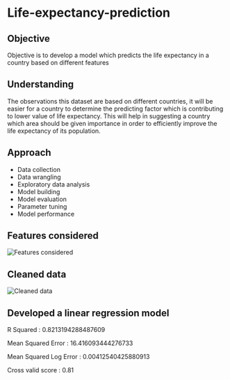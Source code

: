 # Life-expectancy-prediction 

## Objective
Objective is to develop a model which predicts the life expectancy in a country based on different features

## Understanding
The observations this dataset are based on different countries, it will be easier for a country to determine the predicting factor which is contributing to lower value of life expectancy. This will help in suggesting a country which area should be given importance in order to efficiently improve the life expectancy of its population.

## Approach
* Data collection
* Data wrangling
* Exploratory data analysis
* Model building
* Model evaluation
* Parameter tuning
* Model performance
## Features considered

![Features considered](https://user-images.githubusercontent.com/93317185/188927745-9f38ca34-b6e7-4748-bc89-87fbb69635f6.png)

## Cleaned data

![Cleaned data](https://user-images.githubusercontent.com/93317185/188927858-408ef1e4-e1fb-4daa-92f6-81f8e4d3a1ce.png)



## Developed a linear regression model
R Squared : 0.8213194288487609

Mean Squared Error : 16.416093444276733

Mean Squared Log Error : 0.00412540425880913

Cross valid score : 0.81
